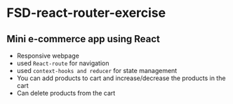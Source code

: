 # FSD-react-router-exercise

## Mini e-commerce app using React

- Responsive webpage
- used `React-route` for navigation
- used `context-hooks and reducer` for state management
- You can add products to cart and increase/decrease the products in the cart
- Can delete products from the cart
